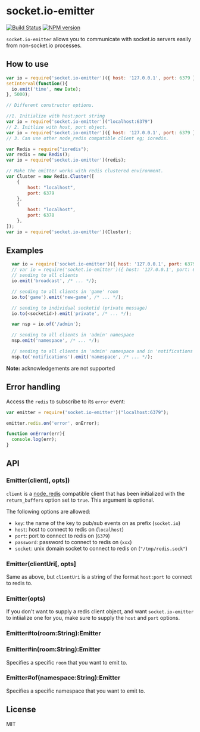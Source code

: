
# socket.io-emitter

[![Build Status](https://travis-ci.org/socketio/socket.io-emitter.svg?branch=master)](https://travis-ci.org/socketio/socket.io-emitter)
[![NPM version](https://badge.fury.io/js/socket.io-emitter.svg)](http://badge.fury.io/js/socket.io-emitter)

`socket.io-emitter` allows you to communicate with socket.io servers
easily from non-socket.io processes.

## How to use

```js
var io = require('socket.io-emitter')({ host: '127.0.0.1', port: 6379 });
setInterval(function(){
  io.emit('time', new Date);
}, 5000);
```
```js
// Different constructor options.

//1. Initialize with host:port string
var io = require('socket.io-emitter')("localhost:6379")
// 2. Initlize with host, port object.
var io = require('socket.io-emitter')({ host: '127.0.0.1', port: 6379 });
// 3. Can use other node_redis compatible client eg; ioredis.

var Redis = require("ioredis");
var redis = new Redis();
var io = require('socket.io-emitter')(redis);

// Make the emitter works with redis clustered environment.
var Cluster = new Redis.Cluster([
    {
        host: "localhost",
        port: 6379
    },
    {
        host: "localhost",
        port: 6378
    },
]);
var io = require('socket.io-emitter')(Cluster);

```

## Examples

```js
  var io = require('socket.io-emitter')({ host: '127.0.0.1', port: 6379 });
  // var io = require('socket.io-emitter')({ host: '127.0.0.1', port: 6379, password: 'xxx }); // suport password connect
  // sending to all clients
  io.emit('broadcast', /* ... */);

  // sending to all clients in 'game' room
  io.to('game').emit('new-game', /* ... */);

  // sending to individual socketid (private message)
  io.to(<socketid>).emit('private', /* ... */);

  var nsp = io.of('/admin');

  // sending to all clients in 'admin' namespace
  nsp.emit('namespace', /* ... */);

  // sending to all clients in 'admin' namespace and in 'notifications' room
  nsp.to('notifications').emit('namespace', /* ... */);
```

**Note:** acknowledgements are not supported

## Error handling

Access the `redis` to subscribe to its `error` event:

```js
var emitter = require('socket.io-emitter')("localhost:6379");

emitter.redis.on('error', onError);

function onError(err){
  console.log(err);
}
```

## API

### Emitter(client[, opts])

`client` is a [node_redis](https://github.com/mranney/node_redis)
compatible client that has been initialized with the `return_buffers`
option set to `true`. This argument is optional.

The following options are allowed:

- `key`: the name of the key to pub/sub events on as prefix (`socket.io`)
- `host`: host to connect to redis on (`localhost`)
- `port`: port to connect to redis on (`6379`)
- `password`: password to connect to redis on (`xxx`)
- `socket`: unix domain socket to connect to redis on (`"/tmp/redis.sock"`)

### Emitter(clientUri[, opts]

Same as above, but `clientUri` is a string of the format `host:port`
to connect to redis to.

### Emitter(opts)

If you don't want to supply a redis client object, and want
`socket.io-emitter` to intiialize one for you, make sure to supply the
`host` and `port` options.

### Emitter#to(room:String):Emitter
### Emitter#in(room:String):Emitter

Specifies a specific `room` that you want to emit to.


### Emitter#of(namespace:String):Emitter

Specifies a specific namespace that you want to emit to.

## License

MIT
